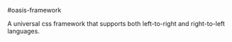 #oasis-framework

A universal css framework that supports both left-to-right and right-to-left languages. 